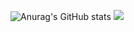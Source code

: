 ![Anurag's GitHub stats](https://github-readme-stats.vercel.app/api?username=Kiharaten&show_icons=true&theme=radical)
![](https://komarev.com/ghpvc/?username=Kiharaten&color=brightgreen)
<!--
**Kiharaten/Kiharaten** is a ✨ _special_ ✨ repository because its `README.md` (this file) appears on your GitHub profile.

Here are some ideas to get you started:

- 🔭 I’m currently working on ...
- 🌱 I’m currently learning ...
- 👯 I’m looking to collaborate on ...
- 🤔 I’m looking for help with ...
- 💬 Ask me about ...
- 📫 How to reach me: ...
- 😄 Pronouns: ...
- ⚡ Fun fact: ...
-->
